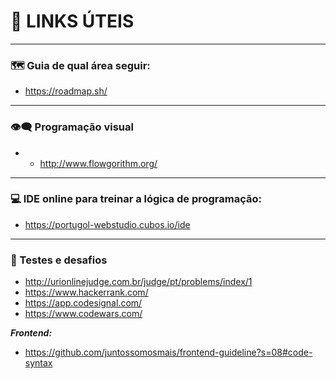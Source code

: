 # 🔗 LINKS ÚTEIS

---
### 🗺️ Guia de qual área seguir:
- https://roadmap.sh/

---
### 👁️‍🗨️ Programação visual
- - http://www.flowgorithm.org/

---
### 💻 IDE online para treinar a lógica de programação:
- https://portugol-webstudio.cubos.io/ide

---
### 🧠 Testes e desafios
- http://urionlinejudge.com.br/judge/pt/problems/index/1
- https://www.hackerrank.com/
- https://app.codesignal.com/
- https://www.codewars.com/

***Frontend:***
- https://github.com/juntossomosmais/frontend-guideline?s=08#code-syntax
